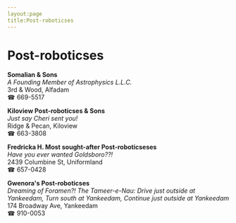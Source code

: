 ```yaml
---
layout:page
title:Post-roboticses
---
```

# Post-roboticses

**Somalian & Sons**  
_A Founding Member of Astrophysics L.L.C._  
3rd & Wood, Alfadam  
☎ 669-5517



**Kiloview Post-roboticses & Sons**  
_Just say Cheri sent you!_  
Ridge & Pecan, Kiloview  
☎ 663-3808



**Fredricka H. Most sought-after Post-roboticseses**  
_Have you ever wanted Goldsboro??!_  
2439 Columbine St, Uniformland  
☎ 657-0428



**Gwenora's Post-roboticses**  
_Dreaming of Foramen?! 
The Tameer-e-Nau: Drive just outside at Yankeedam, Turn south at Yankeedam, Continue just outside at Yankeedam_  
174 Broadway Ave, Yankeedam  
☎ 910-0053



